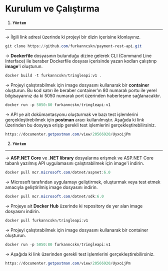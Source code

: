 # Kurulum ve Çalıştırma

1. **`Yöntem`**

---

→ İlgili link adresi üzerinde ki projeyi bir dizin içerisine klonlayınız.

```powershell
git clone https://github.com/furkanncskn/payment-rest-api.git
```

→ **Dockerfile** dosyasının bulunduğu dizine gelerek CLI (Command Line Interface) ile beraber Dockerfile dosyası içerisinde yazan kodları çalıştırıp **image**'i oluşturun.

```powershell
docker build -t furkanncskn/tringleapi:v1 .
```

→ Projeyi çalıştırabilmek için image dosyasını kullanarak bir **container** oluşturun.  Bu kod satırı ile beraber container’ın 80 numaralı portu ile yerel bilgisayarınız da ki 5050 numaralı port üzerinden haberleşme sağlanacaktır. 

```powershell
docker run -p 5050:80 furkanncskn/tringleapi:v1
```

→ API ye ait dokümantasyonu oluşturmak ve bazı test işlemlerini gerçekleştirebilmek için **postman** aracı kullanılmıştır. Aşağıda ki link üzerinden bu dosyaya erişip gerekli test işlemlerini gerçekleştirebilirsiniz.

```powershell
https://documenter.getpostman.com/view/20566920/UyxoijPm
```

2. **`Yöntem`**

---

→ **ASP.NET Core** ve **.NET library** dosyalarına erişmek ve ASP.NET Core tabanlı yazılmış API uygulamasını çalıştırabilmek için image'i indirin.

```powershell
docker pull mcr.microsoft.com/dotnet/aspnet:6.0
```

→ Microsoft tarafından uygulamayı geliştirmek, oluşturmak veya test etmek amacıyla geliştirilmiş image dosyasını indirin. 

```powershell
docker pull mcr.microsoft.com/dotnet/sdk:6.0
```

 → Projeye ait **Docker Hub** üzerinde ki repository de yer alan image dosyasını indirin.

```powershell
docker pull furkanncskn/tringleapi:v1
```

→ Projeyi çalıştırabilmek için image dosyasını kullanarak bir container oluşturun.

```powershell
docker run -p 5050:80 furkanncskn/tringleapi:v1
```

→ Aşağıda ki link üzerinden gerekli test işlemlerini gerçekleştirebilirsiniz.

```powershell
https://documenter.getpostman.com/view/20566920/UyxoijPm
```
